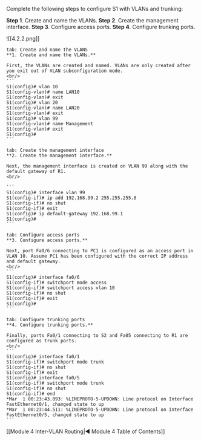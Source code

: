Complete the following steps to configure S1 with VLANs and trunking:

**Step 1**. Create and name the VLANs.
**Step 2**. Create the management interface.
**Step 3**. Configure access ports.
**Step 4**. Configure trunking ports.

![[4.2.2.png]]

````tabs
tab: Create and name the VLANS
**1. Create and name the VLANs.**

First, the VLANs are created and named. VLANs are only created after you exit out of VLAN subconfiguration mode.
<br/>
```
S1(config)# vlan 10
S1(config-vlan)# name LAN10
S1(config-vlan)# exit
S1(config)# vlan 20
S1(config-vlan)# name LAN20
S1(config-vlan)# exit
S1(config)# vlan 99
S1(config-vlan)# name Management
S1(config-vlan)# exit
S1(config)#
```

tab: Create the management interface
**2. Create the management interface.**

Next, the management interface is created on VLAN 99 along with the default gateway of R1.
<br/>

```
S1(config)# interface vlan 99
S1(config-if)# ip add 192.168.99.2 255.255.255.0
S1(config-if)# no shut
S1(config-if)# exit
S1(config)# ip default-gateway 192.168.99.1
S1(config)#
```

tab: Configure access ports
**3. Configure access ports.**

Next, port Fa0/6 connecting to PC1 is configured as an access port in VLAN 10. Assume PC1 has been configured with the correct IP address and default gateway.
<br/>
```
S1(config)# interface fa0/6
S1(config-if)# switchport mode access
S1(config-if)# switchport access vlan 10
S1(config-if)# no shut
S1(config-if)# exit
S1(config)#
```

tab: Configure trunking ports
**4. Configure trunking ports.**

Finally, ports Fa0/1 connecting to S2 and Fa05 connecting to R1 are configured as trunk ports.
<br/>
```
S1(config)# interface fa0/1
S1(config-if)# switchport mode trunk
S1(config-if)# no shut
S1(config-if)# exit
S1(config)# interface fa0/5
S1(config-if)# switchport mode trunk
S1(config-if)# no shut
S1(config-if)# end
*Mar  1 00:23:43.093: %LINEPROTO-5-UPDOWN: Line protocol on Interface FastEthernet0/1, changed state to up
*Mar  1 00:23:44.511: %LINEPROTO-5-UPDOWN: Line protocol on Interface FastEthernet0/5, changed state to up
```
````

[[Module 4 Inter-VLAN Routing|◀ Module 4 Table of Contents]]